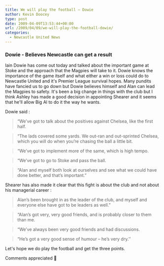 ```yaml
---
title: We will play the football – Dowie
author: Kevin Doocey
type: post
date: 2009-04-09T13:53:44+00:00
url: /2009/04/09/we-will-play-the-football-dowie/
categories:
  - Newcastle United News
---
```


### Dowie - Believes Newcastle can get a result

Iain Dowie has come out today and talked about the important game at Stoke and the approach that the Magpies will take to it. Dowie knows the importance of the game itself and what either a win or loss could do to Newcastle United and it's Premier League survival hopes. Many pundits have fancied us to go down but Dowie believes himself and Alan can lead the Magpies to safety. It's been a big change in things with the club but I think Ashley has made a good decision in appointing Shearer and it seems that he'll allow Big Al to do it the way he wants.

Dowie said :

> “We’ve got to talk about the positives against Chelsea, like the first half.

> “The lads covered some yards. We out-ran and out-sprinted Chelsea, which you will do when you’re chasing the ball a little bit.

> “We’ve got to implement more of the same, which is high tempo.

> “We’ve got to go to Stoke and pass the ball.

> “Alan and myself both look at ourselves and see what we could have done better, and that’s important.”

Shearer has also made it clear that this fight is about the club and not about his managerial career :

> Alan’s been brought in as the leader of the club, and myself and everyone else have got to be leaders as well.”

> “Alan’s got very, very good friends, and is probably closer to them than me.

> “We’ve always been very good friends and had discussions.

>“He’s got a very good sense of humour – he’s very dry.’’

Let's hope we do play the football and get the three points.

Comments appreciated 🙂

